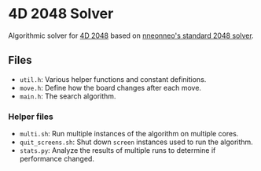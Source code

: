 # 4D 2048 Solver

Algorithmic solver for [4D 2048](https://huonw.github.io/2048-4D/) based
on [nneonneo's standard 2048 solver](https://github.com/nneonneo/2048-ai).

## Files

- `util.h`: Various helper functions and constant definitions.
- `move.h`: Define how the board changes after each move.
- `main.h`: The search algorithm.

### Helper files

- `multi.sh`: Run multiple instances of the algorithm on multiple cores.
- `quit_screens.sh`: Shut down `screen` instances used to run the algorithm.
- `stats.py`: Analyze the results of multiple runs to determine if performance
    changed.

